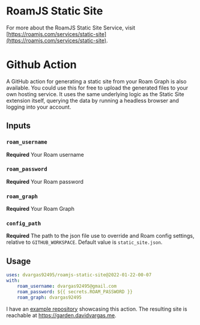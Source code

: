 # RoamJS Static Site

For more about the RoamJS Static Site Service, visit [https://roamjs.com/services/static-site](https://roamjs.com/services/static-site).

# Github Action

A GitHub action for generating a static site from your Roam Graph is also available. You could use this for free to upload the generated files to your own hosting service. It uses the same underlying logic as the Static Site extension itself, querying the data by running a headless browser and logging into your account.

## Inputs

### `roam_username`

**Required** Your Roam username

### `roam_password`

**Required** Your Roam password

### `roam_graph`

**Required** Your Roam Graph

### `config_path`

**Required** The path to the json file use to override and Roam config settings, relative to `GITHUB_WORKSPACE`. Default value is `static_site.json`.

## Usage

```yaml
uses: dvargas92495/roamjs-static-site@2022-01-22-00-07
with:
    roam_username: dvargas92495@gmail.com
    roam_password: ${{ secrets.ROAM_PASSWORD }}
    roam_graph: dvargas92495
```

I have an [example repository](https://github.com/dvargas92495/public-garden) showcasing this action. The resulting site is reachable at https://garden.davidvargas.me.
